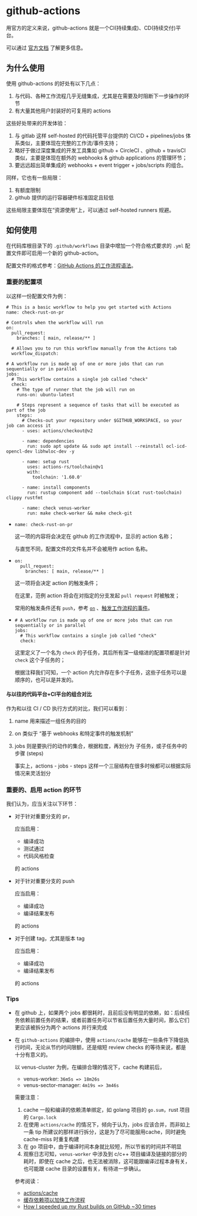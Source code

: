# github-actions

用官方的定义来说，github-actions 就是一个CI(持续集成)、CD(持续交付)平台。

可以通过 [官方文档](https://docs.github.com/cn/actions) 了解更多信息。



## 为什么使用

使用 github-actions 的好处有以下几点：

1. 与代码、各种工作流程几乎无缝集成，尤其是在需要及时阻断下一步操作的环节
2. 有大量其他用户封装好的可复用的 actions

这些好处带来的开发体验：

1. 与 gitlab 这样 self-hosted 的代码托管平台提供的 CI/CD + pipelines/jobs 体系类似，主要体现在完整的工作流/事件支持；
2. 略好于做过深度集成的开发工具集如 github + CircleCI 、github + travisCI 类似，主要是体现在额外的 webhooks & github applications 的管理环节；
3. 要远远超出简单集成的 webhooks + event trigger + jobs/scripts 的组合。



同样，它也有一些局限：

1. 有额度限制
2. github 提供的运行容器硬件标准固定且较低

这些局限主要体现在“资源使用”上，可以通过 self-hosted runners 规避。



## 如何使用

在代码库根目录下的 `.github/workflows` 目录中增加一个符合格式要求的 `.yml` 配置文件即可启用一个新的  github-action。

配置文件的格式参考：[GitHub Actions 的工作流程语法](https://docs.github.com/cn/actions/using-workflows/workflow-syntax-for-github-actions)。



### 重要的配置项

以这样一份配置文件为例：

```
# This is a basic workflow to help you get started with Actions
name: check-rust-on-pr

# Controls when the workflow will run
on:
  pull_request:
    branches: [ main, release/** ]

  # Allows you to run this workflow manually from the Actions tab
  workflow_dispatch:

# A workflow run is made up of one or more jobs that can run sequentially or in parallel
jobs:
  # This workflow contains a single job called "check"
  check:
    # The type of runner that the job will run on
    runs-on: ubuntu-latest

    # Steps represent a sequence of tasks that will be executed as part of the job
    steps:
      # Checks-out your repository under $GITHUB_WORKSPACE, so your job can access it
      - uses: actions/checkout@v2

      - name: dependencies
        run: sudo apt update && sudo apt install --reinstall ocl-icd-opencl-dev libhwloc-dev -y

      - name: setup rust
        uses: actions-rs/toolchain@v1
        with:
          toolchain: '1.60.0'

      - name: install components
        run: rustup component add --toolchain $(cat rust-toolchain) clippy rustfmt

      - name: check venus-worker
        run: make check-worker && make check-git
```



- `name: check-rust-on-pr `

  这一项的内容将会决定在 github 的工作流程中，显示的 action 名称；

  与直觉不同，配置文件的文件名并不会被用作 action 名称。

- ```
  on:
    pull_request:
      branches: [ main, release/** ]
  ```

  这一项将会决定 action 的触发条件；

  在这里，范例 action 将会在对指定的分支发起 `pull request` 时被触发；

  常用的触发条件还有 `push`，参考  [`on`](https://docs.github.com/cn/actions/using-workflows/workflow-syntax-for-github-actions#on)  、[触发工作流程的事件](https://docs.github.com/cn/actions/using-workflows/events-that-trigger-workflows)。

- ```
  # A workflow run is made up of one or more jobs that can run sequentially or in parallel
  jobs:
    # This workflow contains a single job called "check"
    check:
  ```

  这里定义了一个名为 `check` 的子任务，其后所有深一级缩进的配置项都是针对 `check` 这个子任务的；

  根据注释我们可知，一个 action 内允许存在多个子任务，这些子任务可以是顺序的，也可以是并发的。



#### 与以往的代码平台+CI平台的组合对比

作为和以往 CI / CD 执行方式的对比，我们可以看到：

1. name 用来描述一组任务的目的

2. on 类似于 “基于 webhooks 和特定事件的触发机制”

3. jobs 则是要执行的动作的集合，根据粒度，再划分为 子任务，或子任务中的步骤 (steps)

   事实上，actions - jobs - steps 这样一个三层结构在很多时候都可以根据实际情况来灵活划分



### 重要的、启用 action 的环节

我们认为，应当关注以下环节：

- 对于针对重要分支的 pr，

  应当启用：

  - 编译成功
  - 测试通过
  - 代码风格检查

  的 actions

- 对于针对重要分支的 push

  应当启用：

  - 编译成功
  - 编译结果发布

  的 actions

- 对于创建 tag，尤其是版本 tag

  应当启用：

  - 编译成功
  - 编译结果发布

  的 actions



### Tips

- 在 github 上，如果两个 jobs 都很耗时，且前后没有明显的依赖，如：后续任务依赖前置任务的结果，或者前置任务可以节省后置任务大量时间，那么它们更应该被拆分为两个 actions 并行来完成

- 在 `github-actions` 的编排中，使用 `actions/cache` 能够在一些条件下降低执行时间，无论从节约时间限额，还是缩短 review checks 的等待来说，都是十分有意义的。 

  以 venus-cluster 为例，在编排合理的情况下，cache 构建前后，

  - venus-worker: `36m5s => 18m26s`
  - venus-sector-manager: `4m19s => 3m46s`

  需要注意：

  1. cache 一般和编译的依赖清单绑定，如 golang 项目的 `go.sum`，rust 项目的 `Cargo.lock`
  2. 在使用 `actions/cache` 的情况下，倾向于认为，jobs 应该合并，而非如上一条 tip 所建议的那样进行拆分，这是为了尽可能服用cache，同时避免 cache-miss 时重复构建
  3. 在 go 项目中，由于编译时间本身就比较短，所以节省的时间并不明显
  4. 观察日志可知，`venus-worker` 中涉及到 c/c++ 项目编译及链接的部分的耗时，即使在 cache 之后，也无法被消除，这可能跟编译过程本身有关，也可能跟 cache 目录的设置有关，有待进一步确认。

  参考阅读：

  - [actions/cache](https://github.com/actions/cache)
  - [缓存依赖项以加快工作流程](https://docs.github.com/cn/actions/using-workflows/caching-dependencies-to-speed-up-workflows)
  - [How I speeded up my Rust builds on GitHub ~30 times](https://ectobit.com/blog/speed-up-github-actions-rust-pipelines/)



